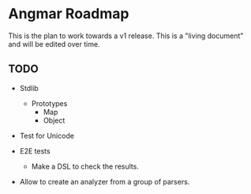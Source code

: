 # Angmar Roadmap

This is the plan to work towards a v1 release. This is a "living document" and will be edited over time.

## TODO

- Stdlib
  - Prototypes
    - Map
    - Object

- Test for Unicode
- E2E tests
  - Make a DSL to check the results.
- Allow to create an analyzer from a group of parsers.
